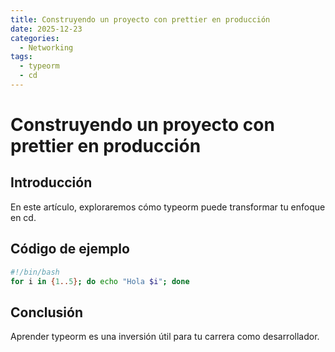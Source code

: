 ```yaml
---
title: Construyendo un proyecto con prettier en producción
date: 2025-12-23
categories:
  - Networking
tags:
  - typeorm
  - cd
---
```


# Construyendo un proyecto con prettier en producción

## Introducción

En este artículo, exploraremos cómo typeorm puede transformar tu enfoque en cd.

## Código de ejemplo

```bash
#!/bin/bash
for i in {1..5}; do echo "Hola $i"; done
```

## Conclusión

Aprender typeorm es una inversión útil para tu carrera como desarrollador.